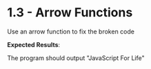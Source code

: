 # 1.3 - Arrow Functions

Use an arrow function to fix the broken code


**Expected Results**:

The program should output "JavaScript For Life"

